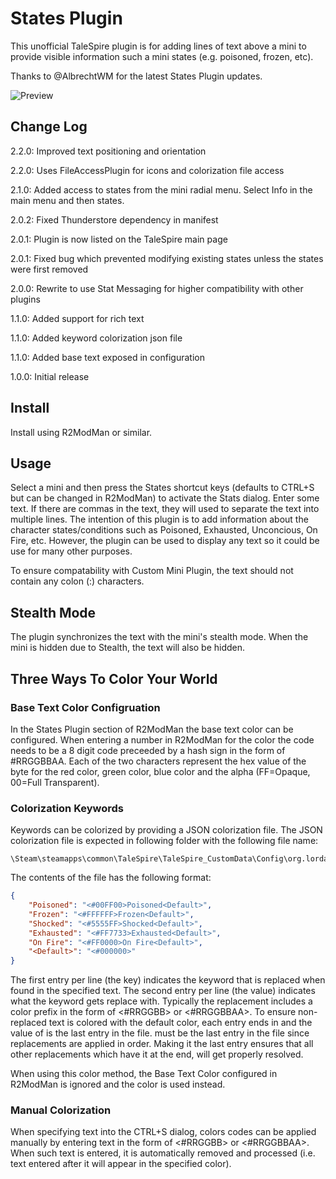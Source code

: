 # States Plugin

This unofficial TaleSpire plugin is for adding lines of text above a mini
to provide visible information such a mini states (e.g. poisoned, frozen, etc).

Thanks to @AlbrechtWM for the latest States Plugin updates.

![Preview](https://i.imgur.com/TO8Cvjx.png)

## Change Log

2.2.0: Improved text positioning and orientation

2.2.0: Uses FileAccessPlugin for icons and colorization file access

2.1.0: Added access to states from the mini radial menu. Select Info in the main menu and then states.

2.0.2: Fixed Thunderstore dependency in manifest

2.0.1: Plugin is now listed on the TaleSpire main page

2.0.1: Fixed bug which prevented modifying existing states unless the states were first removed

2.0.0: Rewrite to use Stat Messaging for higher compatibility with other plugins

1.1.0: Added support for rich text

1.1.0: Added keyword colorization json file

1.1.0: Added base text exposed in configuration

1.0.0: Initial release

## Install

Install using R2ModMan or similar. 

## Usage

Select a mini and then press the States shortcut keys (defaults to CTRL+S but can be changed in R2ModMan) to activate the Stats dialog.
Enter some text. If there are commas in the text, they will used to separate the text into multiple lines. The intention of this plugin
is to add information about the character states/conditions such as Poisoned, Exhausted, Unconcious, On Fire, etc. However, the plugin
can be used to display any text so it could be use for many other purposes.

To ensure compatability with Custom Mini Plugin, the text should not contain any colon (:) characters.

## Stealth Mode

The plugin synchronizes the text with the mini's stealth mode. When the mini is hidden due to Stealth, the text will also be hidden.

## Three Ways To Color Your World

### Base Text Color Configruation

In the States Plugin section of R2ModMan the base text color can be configured. When entering a number in R2ModMan for the color the
code needs to be a 8 digit code preceeded by a hash sign in the form of #RRGGBBAA. Each of the two characters represent the hex value
of the byte for the red color, green color, blue color and the alpha (FF=Opaque, 00=Full Transparent).

### Colorization Keywords

Keywords can be colorized by providing a JSON colorization file. The JSON colorization file is expected in following folder with
the following file name:

```
\Steam\steamapps\common\TaleSpire\TaleSpire_CustomData\Config\org.lordashes.plugins.states\ColorizedKeywords.json
```

The contents of the file has the following format:

```JSON
{
	"Poisoned": "<#00FF00>Poisoned<Default>",
	"Frozen": "<#FFFFFF>Frozen<Default>",
	"Shocked": "<#5555FF>Shocked<Default>",
	"Exhausted": "<#FF7733>Exhausted<Default>",
	"On Fire": "<#FF0000>On Fire<Default>",
	"<Default>": "<#000000>"
}
```

The first entry per line (the key) indicates the keyword that is replaced when found in the specified text.
The second entry per line (the value) indicates what the keyword gets replace with. Typically the replacement
includes a color prefix in the form of <#RRGGBB> or <#RRGGBBAA>. To ensure non-replaced text is colored with
the default color, each entry ends in <Default> and the value of <Default> is the last entry in the file.
<Default> must be the last entry in the file since replacements are applied in order. Making it the last entry
ensures that all other replacements which have it at the end, will get properly resolved.

When using this color method, the Base Text Color configured in R2ModMan is ignored and the <Default> color is
used instead.

### Manual Colorization

When specifying text into the CTRL+S dialog, colors codes can be applied manually by entering text in the form
of <#RRGGBB> or <#RRGGBBAA>. When such text is entered, it is automatically removed and processed (i.e. text
entered after it will appear in the specified color).
